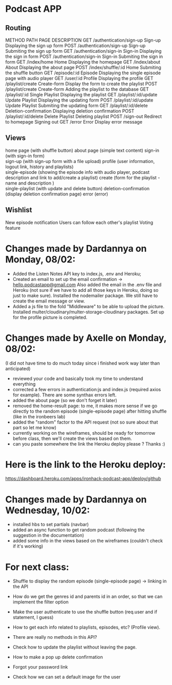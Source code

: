 # Podcast APP

## Routing

METHOD PATH PAGE DESCRIPTION
GET /authentication/sign-up Sign-up Displaying the sign up form
POST /authentication/sign-up Sign-up Submiting the sign up form
GET /authentication/sign-in Sign-in Displaying the sign in form
POST /authentication/sign-in Sign-in Submiting the sign in form
GET /index/home Home Displaying the homepage
GET /index/about About Displaying the about page
POST /index/shuffle/:id Home Submiting the shuffle button
GET /episode/:id Episode Displaying the single episode page with audio player
GET /user/:id Profile Displaying the profile
GET /playlist/create Create-form Display the form to create the playlist
POST /playlist/create Create-form Adding the playlist to the database
GET /playlist/:id Single Playlist Displaying the playlist
GET /playlist/:id/update Update Playlist Displaying the updating form
POST /playlist/:id/update Update Playlist Submiting the updating form
GET /playlist/:id/delete Deletion-confirmation Displaying deletion confirmation
POST /playlist/:id/delete Delete Playlist Deleting playlist
POST /sign-out Redirect to homepage Signing out
GET /error Error Display error message

## Views

home page (with shuffle button)
about page (simple text content)
sign-in (with sign-in form)  
sign-up (with sign-up form with a file upload)
profile (user information, logout link, history and playlists)  
single-episode (showing the episode info with audio player, podcast description and link to add/create a playlist)
create (form for the playlist - name and description )  
single-playlist (with update and delete button)
deletion-confirmation (display deletion confirmation page)
error (error)

## Wishlist

New episode notification
Users can follow each other's playlist
Voting feature

# Changes made by Dardannya on Monday, 08/02:

- Added the Listen Notes API key to index.js, .env and Heroku;
- Created an email to set up the email confirmation -> hello.podcastapp@gmail.com
  Also added the email in the .env file and Heroku (not sure if we have to add all those keys in Heroku, doing so just to make sure). Installed the nodemailer package. We still have to create the email message or view.
- Added a js file to the fold "Middleware" to be able to upload the picture. Installed multer/cloudinary/multer-storage-cloudinary packages. Set up for the profile picture is completed.

# Changes made by Axelle on Monday, 08/02:

(I did not have time to do much today since i finished work way later than anticipated)

- reviewed your code and basically took my time to understand everything
- corrected a few errors in authentication:js and index.js (required axios for example). There are some synthax errors left.
- added the about page (so we don't forget it later)
- removed the home-result page: to me, it makes more sense if we go directly to the random episode (single-episode page) after hitting shuffle (like in the ironbeers lab)
- added the "random" factor to the API request (not so sure about that part so let me know)
- currently working on the wireframes, should be ready for tomorrow before class, then we'll create the views based on them.
- can you paste somewhere the link the Heroku deploy please ? Thanks :)

# Here is the link to the Heroku deploy:

https://dashboard.heroku.com/apps/ironhack-podcast-app/deploy/github

# Changes made by Dardannya on Wednesday, 10/02:

- installed hbs to set partials (navbar)
- added an async function to get random podcast (following the suggestion in the documentation)
- added some info in the views based on the wireframes (couldn't check if it's working)

# For next class:

- Shuffle to display the random episode (single-episode page) -> linking in the API
- How do we get the genres id and parents id in an order, so that we can implement the filter option
- Make the user authenticate to use the shuffle button (req.user and if statement, I guess)

- How to get each info related to playlists, episodes, etc? (Profile view).
- There are really no methods in this API?

- Check how to update the playlist without leaving the page.
- How to make a pop up delete confirmation
- Forgot your password link
- Check how we can set a default image for the user